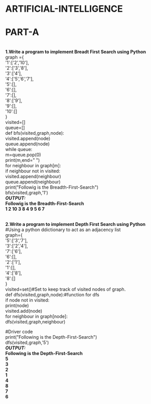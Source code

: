 # ARTIFICIAL-INTELLIGENCE
<h1><b>PART-A</b></h1><br>
<b>1.Write a program to implement Breadt First Search using Python</b><br>
graph ={<br>
    '1':['2','10'],<br>
    '2':['3','8'],<br>
    '3':['4'],<br>
    '4':['5','6','7'],<br>
    '5':[],<br>
    '6':[],<br>
    '7':[],<br>
    '8':['9'],<br>
    '9':[],<br>
    '10':[]<br>
}<br>
visited=[]<br>
queue=[]<br>
def bfs(visited,graph,node):<br>
    visited.append(node)<br>
    queue.append(node)<br>
    while queue:<br>
        m=queue.pop(0)<br>
        print(m,end=" ")<br>
        for neighbour in graph[m]:<br>
            if neighbour not in visited:<br>
                visited.append(neighbour)<br>
                queue.append(neighbour)<br>
print("Followig is the Breadth-First-Search")<br>
bfs(visited,graph,'1')<br>
<b><i>OUTPUT:</i><br>
Followig is the Breadth-First-Search<br>
1 2 10 3 8 4 9 5 6 7 </b><br><br>


<b>2.Write a program to implement Depth First Search using Python</b><br>
#Using a python ddictionary to act as an adjacency list<br>
graph={<br>
    '5':['3','7'],<br>
    '3':['2','4'],<br>
    '7':['6'],<br>
    '6':[],<br>
    '2':['1'],<br>
    '1':[],<br>
    '4':['8'],<br>
    '8':[]<br>
}<br>
visited=set()#Set to keep track of visited nodes of graph.<br>
def dfs(visited,graph,node):#function for dfs<br>
    if node not in visited:<br>
        print(node)<br>
        visited.add(node)<br>
        for neighbour in graph[node]:<br>
            dfs(visited,graph,neighbour)<br>
            
#Driver code<br>
print("Following is the Depth-First-Search")  <br> 
dfs(visited,graph,'5')<br>
<b><i>OUTPUT:</i></br>
Following is the Depth-First-Search<br>
5<br>
3<br>
2<br>
1<br>
4<br>
8<br>
7<br>
6<br></b>
   
